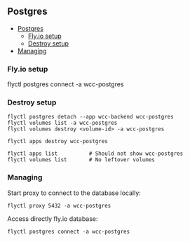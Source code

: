 ## Postgres

<!-- TOC -->

* [Postgres](#postgres)
    * [Fly.io setup](#flyio-setup)
    * [Destroy setup](#destroy-setup)
* [Managing](#managing)

<!-- TOC -->

### Fly.io setup

flyctl postgres connect -a wcc-postgres

### Destroy setup

```
flyctl postgres detach --app wcc-backend wcc-postgres
flyctl volumes list -a wcc-postgres
flyctl volumes destroy <volume-id> -a wcc-postgres

flyctl apps destroy wcc-postgres

flyctl apps list          # Should not show wcc-postgres
flyctl volumes list       # No leftover volumes
```

### Managing

Start proxy to connect to the database locally:

```shell 
flyctl proxy 5432 -a wcc-postgres
```

Access directly fly.io database:

```shell
flyctl postgres connect -a wcc-postgres